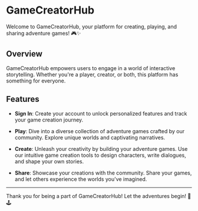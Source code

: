 # GameCreatorHub

Welcome to GameCreatorHub, your platform for creating, playing, and sharing adventure games! 🎮✨

## Overview

GameCreatorHub empowers users to engage in a world of interactive storytelling. Whether you're a player, creator, or both, this platform has something for everyone.

## Features

- **Sign In**: Create your account to unlock personalized features and track your game creation journey.

- **Play**: Dive into a diverse collection of adventure games crafted by our community. Explore unique worlds and captivating narratives.

- **Create**: Unleash your creativity by building your adventure games. Use our intuitive game creation tools to design characters, write dialogues, and shape your own stories.

- **Share**: Showcase your creations with the community. Share your games, and let others experience the worlds you've imagined.



---

Thank you for being a part of GameCreatorHub! Let the adventures begin! 🚀🕹️
